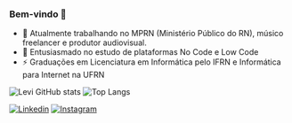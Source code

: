 ### Bem-vindo 👋

- 🔭 Atualmente trabalhando no MPRN (Ministério Público do RN), músico freelancer e produtor audiovisual.
- 🌱 Entusiasmado no estudo de plataformas No Code e Low Code
- ⚡ Graduações em Licenciatura em Informática pelo IFRN e Informática para Internet na UFRN

![Levi GitHub stats](https://github-readme-stats.vercel.app/api?username=therootbr&show_icons=true&theme=transparent)
![Top Langs](https://github-readme-stats.vercel.app/api/top-langs/?username=therootbr&layout=compact)

[![Linkedin](https://img.shields.io/badge/LinkedIn-0077B5?style=for-the-badge&logo=linkedin&logoColor=white
)](https://www.linkedin.com/in/marcuslevi-dev)
[![Instagram](https://img.shields.io/badge/Instagram-E4405F?style=for-the-badge&logo=instagram&logoColor=white
)](https://www.instagram.com/marquinhoslpx)
